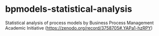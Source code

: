 # bpmodels-statistical-analysis
 Statistical analysis of process models by Business Process Management Academic Initiative (https://zenodo.org/record/3758705#.YAPa1-hzRPY)

